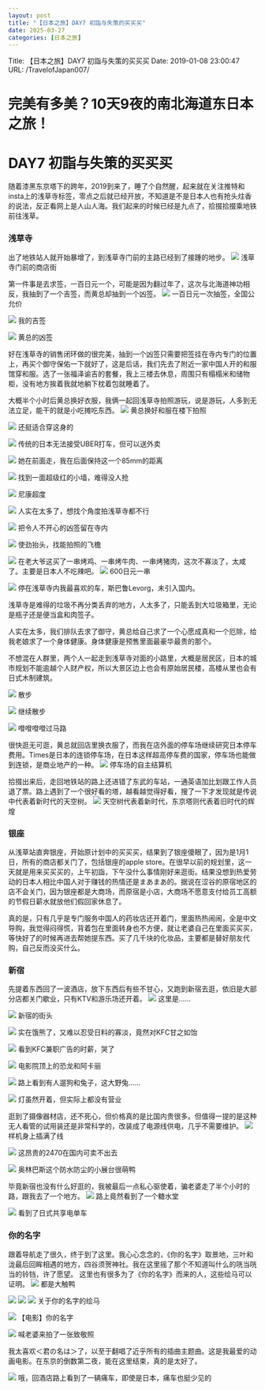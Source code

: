 ```yaml
---
layout: post
title: "【日本之旅】DAY7 初詣与失策的买买买"
date: 2025-03-27
categories: [日本之旅]
---
```


Title: 【日本之旅】DAY7 初詣与失策的买买买
Date: 2019-01-08 23:00:47
URL: /TravelofJapan007/

# 完美有多美？10天9夜的南北海道东日本之旅！
# DAY7 初詣与失策的买买买
随着漆黑东京塔下的跨年，2019到来了，睡了个自然醒，起来就在关注推特和insta上的浅草寺标签，零点之后就已经开放，不知道是不是日本人也有抢头炷香的说法，反正看网上是人山人海。我们起来的时候已经是九点了，拾掇拾掇乘地铁前往浅草。
### 浅草寺
出了地铁站人就开始暴增了，到浅草寺门前的主路已经到了接踵的地步。
![](http://img.weimao.me/2019-05-22-134212.jpg)
浅草寺门前的商店街

第一件事是去求签，一百日元一个，可能是因为翻过年了，这次与北海道神功相反，我抽到了一个吉签，而黄总却抽到一个凶签。
![](http://img.weimao.me/2019-05-22-134214.png)
一百日元一次抽签，全国公允价

![](http://img.weimao.me/2019-05-22-134215.png)
我的吉签

![](http://img.weimao.me/2019-05-22-134217.png)
黄总的凶签

好在浅草寺的销售闭环做的很完美，抽到一个凶签只需要把签挂在寺内专门的位置上，再买个御守保佑一下就好了，这是后话，我们先去了附近一家中国人开的和服馆穿和服。选了一张福泽谕吉的套餐，我上三楼去休息，周围只有榻榻米和储物柜，没有地方挨着我就地躺下枕着包就睡着了。

大概半个小时后黄总换好衣服，我俩一起回浅草寺拍照游玩，说是游玩，人多到无法立足，能干的就是小吃摊吃东西。
![](http://img.weimao.me/2019-05-22-134218.png)
黄总换好和服在楼下拍照

![](http://img.weimao.me/2019-05-22-134220.jpg)
还挺适合穿这身的

![](http://img.weimao.me/2019-05-22-134222.png)
传统的日本无法接受UBER打车，但可以送外卖

![](http://img.weimao.me/2019-05-22-134224.jpg)
她在前面走，我在后面保持这一个85mm的距离

![](http://img.weimao.me/2019-05-22-134227.png)
找到一面超级红的小墙，难得没人抢

![](http://img.weimao.me/2019-05-22-134228.png)
尼康超度

![](http://img.weimao.me/2019-05-22-134231.png)
人实在太多了，想找个角度拍浅草寺都不行

![](http://img.weimao.me/2019-05-22-134236.png)
把令人不开心的凶签留在寺内

![](http://img.weimao.me/2019-05-22-134239.png)
使劲抬头，找能拍照的飞檐

![](http://img.weimao.me/2019-05-22-134242.png)
在老大爷这买了一串烤鸡、一串烤牛肉、一串烤猪肉，这次不寡淡了，太咸了。主要是日本人不吃辣吧。
![](http://img.weimao.me/2019-05-22-134244.png)
600日元一串

![](http://img.weimao.me/2019-05-22-134247.png)
停在浅草寺内我最喜欢的车，斯巴鲁Levorg，未引入国内。

浅草寺是难得的垃圾不再分类丢弃的地方，人太多了，只能丢到大垃圾箱里，无论是瓶子还是便当盒和肉签子。

人实在太多，我们排队去求了御守，黄总给自己求了一个心愿成真和一个厄除，给我老娘求了一个身体健康。身体健康是预售里面最豪华最贵的那个。

不想混在人群里，两个人一起走到浅草寺对面的小路里，大概是居民区，日本的城市规划不能逾越个人财产权，所以大景区边上也会有原始居民楼，高楼从里也会有日式木制建筑。

![](http://img.weimao.me/2019-05-22-134255.png)
散步

![](http://img.weimao.me/2019-05-22-134258.png)
继续散步

![](http://img.weimao.me/2019-05-22-134259.png)
噔噔噔噔过马路

很快逛无可逛，黄总就回店里换衣服了，而我在店外面的停车场继续研究日本停车费用。Times是日本的连锁停车场，在日本这样超高停车费的国家，停车场也能做到连锁，是商业地产的一种。
![](http://img.weimao.me/2019-05-22-134302.png)
停车场的自主结算机

拾掇出来后，走回地铁站的路上还进错了东武的车站，一通英语加比划跟工作人员退了票。路上遇到了一个很好看的塔，越看越觉得好看，搜了一下才发现就是传说中代表着新时代的天空树。
![](http://img.weimao.me/2019-05-22-134303.png)
天空树代表着新时代，东京塔则代表着旧时代的辉煌

### 银座
从浅草站直奔银座，开始原计划中的买买买，结果到了银座傻眼了，因为是1月1日，所有的商店都关门了，包括银座的apple store。在很早以前的规划里，这一天就是用来买买买的，上午初詣，下午没什么事情刚好来逛街。结果没想到热爱劳动的日本人相比中国人对于赚钱的热情还是まあまあ的。据说在涩谷的原宿地区的店不会关门，因为银座都是大商场，而原宿是小店，大商场不愿意支付给员工高额的节假日薪水就放他们假回家休息了。

真的是，只有几乎是专门服务中国人的药妆店还开着门，里面热热闹闹，全是中文导购，我觉得闷得慌，背着包在里面转身也不方便，就让老婆自己在里面买买买，等快好了的时候再进去帮她提东西。买了几千块的化妆品，主要都是替好朋友代购，自己反而没买什么。

### 新宿
先提着东西回了一波酒店，放下东西后有些不甘心，又跑到新宿去逛，依旧是大部分店都关门歇业，只有KTV和游乐场还开着。
![](http://img.weimao.me/2019-05-22-134306.png)
这里是……

![](http://img.weimao.me/2019-05-22-134307.jpg)
新宿的街头

![](http://img.weimao.me/2019-05-22-134309.png)
实在饿熊了，又难以忍受日料的寡淡，竟然对KFC甘之如饴

![](http://img.weimao.me/2019-05-22-134311.png)
看到KFC兼职广告的时薪，哭了

![](http://img.weimao.me/2019-05-22-134312.png)
电影院顶上的恐龙和阿卡丽

![](http://img.weimao.me/2019-05-22-134314.png)
路上看到有人遛狗和兔子，这大野兔……

![](http://img.weimao.me/2019-05-22-134316.png)
灯虽然开着，但实际上都没有营业

逛到了摄像器材店，还不死心，但价格真的是比国内贵很多。但值得一提的是这种无人看管的试用装还是非常科学的，改装成了电源线供电，几乎不需要维护。
![](http://img.weimao.me/2019-05-22-134320.png)
样机身上插满了线

![](http://img.weimao.me/2019-05-22-134322.png)
这昂贵的2470在国内可卖不出去

![](http://img.weimao.me/2019-05-22-134324.png)
奥林巴斯这个防水防尘的小展台很萌鸭

毕竟新宿也没有什么好逛的，我被最后一点私心驱使着，骗老婆走了半个小时的路，跟我去了一个地方。
![](http://img.weimao.me/2019-05-22-134326.png)
路上竟然看到了一个糖水堂

![](http://img.weimao.me/2019-05-22-134330.png)
看到了日式共享电单车
### 你的名字
跟着导航走了很久，终于到了这里。我心心念念的，《你的名字》取景地，三叶和泷最后回眸相遇的地方，四谷须贺神社。我在这里摇了那个不知道叫什么的咣当咣当的铃铛，许了愿望。
这里也有很多为了《你的名字》而来的人，这些绘马可以证明。
![](http://img.weimao.me/2019-05-22-134335.png)
都是大触鸭

![](http://img.weimao.me/2019-05-22-134337.png)
![](http://img.weimao.me/2019-05-22-134339.png)
![](http://img.weimao.me/2019-05-22-134341.png)
关于你的名字的绘马

![](http://img.weimao.me/2019-05-22-134343.jpg)
【电影】你的名字

![](http://img.weimao.me/2019-05-22-134348.png)
喊老婆来拍了一张致敬照

我太喜欢＜君の名は＞了，以至于翻唱了近乎所有的插曲主题曲。这是我最爱的动画电影。在东京的倒数第二夜，能在这里结束，真的是太好了。

![](http://img.weimao.me/2019-05-22-134351.jpg)
哦，回酒店路上看到了一辆痛车，即使是日本，痛车也挺少见的